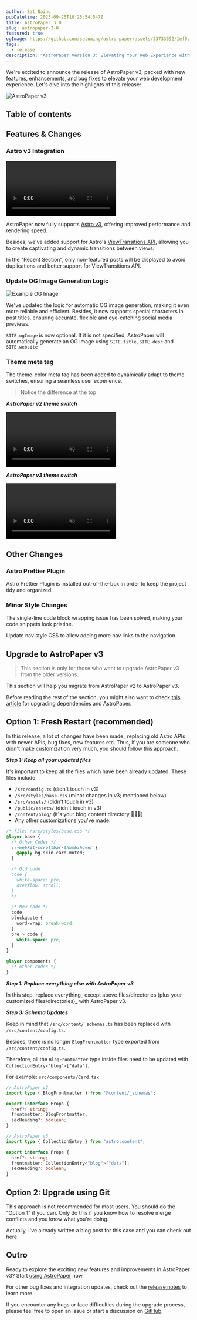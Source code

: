 ```yaml
---
author: Sat Naing
pubDatetime: 2023-09-25T10:25:54.547Z
title: AstroPaper 3.0
slug: astropaper-3-0
featured: true
ogImage: https://github.com/satnaing/astro-paper/assets/53733092/1ef0cf03-8137-4d67-ac81-84a032119e3a
tags:
  - release
description: "AstroPaper Version 3: Elevating Your Web Experience with Astro v3 and Seamless View Transitions"
---
```


We're excited to announce the release of AstroPaper v3, packed with new features, enhancements, and bug fixes to elevate your web development experience. Let's dive into the highlights of this release:

![AstroPaper v3](@assets/images/AstroPaper-v3.png)

## Table of contents

## Features & Changes

### Astro v3 Integration

<video autoplay loop="loop" muted="muted" plays-inline="true">
  <source src="https://github.com/satnaing/astro-paper/assets/53733092/18fdb604-1ca3-41a0-8372-1367759091ff" type="video/mp4">
  <!-- <source src="/assets/docs/astro-paper-v3-view-transitions-demo.mp4" type="video/mp4"> -->
</video>

AstroPaper now fully supports [Astro v3](https://astro.build/blog/astro-3/), offering improved performance and rendering speed.

Besides, we've added support for Astro's [ViewTransitions API](https://docs.astro.build/en/guides/view-transitions/), allowing you to create captivating and dynamic transitions between views.

In the "Recent Section", only non-featured posts will be displayed to avoid duplications and better support for ViewTransitions API.

### Update OG Image Generation Logic

![Example OG Image](https://user-images.githubusercontent.com/40914272/269252964-a0dc6735-80f7-41ed-8e74-4d4d70f96891.png)

We've updated the logic for automatic OG image generation, making it even more reliable and efficient. Besides, it now supports special characters in post titles, ensuring accurate, flexible and eye-catching social media previews.

`SITE.ogImage` is now optional. If it is not specified, AstroPaper will automatically generate an OG image using `SITE.title`, `SITE.desc` and `SITE.website`

### Theme meta tag

The theme-color meta tag has been added to dynamically adapt to theme switches, ensuring a seamless user experience.

> Notice the difference at the top

**_AstroPaper v2 theme switch_**

<video autoplay loop="loop" muted="muted" plays-inline="true">
  <source src="https://github.com/satnaing/astro-paper/assets/53733092/3ab5a1e8-1891-4264-a5bb-0ded69143c1a" type="video/mp4">
</video>

**_AstroPaper v3 theme switch_**

<video autoplay loop="loop" muted="muted" plays-inline="true">
  <source src="https://github.com/satnaing/astro-paper/assets/53733092/8ac9deb8-d1f8-4029-86bd-6aa0def380b4" type="video/mp4">
</video>

## Other Changes

### Astro Prettier Plugin

Astro Prettier Plugin is installed out-of-the-box in order to keep the project tidy and organized.

### Minor Style Changes

The single-line code block wrapping issue has been solved, making your code snippets look pristine.

Update nav style CSS to allow adding more nav links to the navigation.

## Upgrade to AstroPaper v3

> This section is only for those who want to upgrade AstroPaper v3 from the older versions.

This section will help you migrate from AstroPaper v2 to AstroPaper v3.

Before reading the rest of the section, you might also want to check [this article](https://astro-paper.pages.dev/posts/how-to-update-dependencies/) for upgrading dependencies and AstroPaper.

## Option 1: Fresh Restart (recommended)

In this release, a lot of changes have been made\_ replacing old Astro APIs with newer APIs, bug fixes, new features etc. Thus, if you are someone who didn't make customization very much, you should follow this approach.

**_Step 1: Keep all your updated files_**

It's important to keep all the files which have been already updated. These files include

- `/src/config.ts` (didn't touch in v3)
- `/src/styles/base.css` (minor changes in v3; mentioned below)
- `/src/assets/` (didn't touch in v3)
- `/public/assets/` (didn't touch in v3)
- `/content/blog/` (it's your blog content directory 🤷🏻‍♂️)
- Any other customizations you've made.

```css
/* file: /src/styles/base.css */
@layer base {
  /* Other Codes */
  ::-webkit-scrollbar-thumb:hover {
    @apply bg-skin-card-muted;
  }

  /* Old code
  code {
    white-space: pre;
    overflow: scroll;
  } 
  */

  /* New code */
  code,
  blockquote {
    word-wrap: break-word;
  }
  pre > code {
    white-space: pre;
  }
}

@layer components {
  /* other codes */
}
```

**_Step 1: Replace everything else with AstroPaper v3_**

In this step, replace everything\_ except above files/directories (plus your customized files/directories)\_ with AstroPaper v3.

**_Step 3: Schema Updates_**

Keep in mind that `/src/content/_schemas.ts` has been replaced with `/src/content/config.ts`.

Besides, there is no longer `BlogFrontmatter` type exported from `/src/content/config.ts`.

Therefore, all the `BlogFrontmatter` type inside files need to be updated with `CollectionEntry<"blog">["data"]`.

For example: `src/components/Card.tsx`

```ts
// AstroPaper v2
import type { BlogFrontmatter } from "@content/_schemas";

export interface Props {
  href?: string;
  frontmatter: BlogFrontmatter;
  secHeading?: boolean;
}
```

```ts
// AstroPaper v3
import type { CollectionEntry } from "astro:content";

export interface Props {
  href?: string;
  frontmatter: CollectionEntry<"blog">["data"];
  secHeading?: boolean;
}
```

## Option 2: Upgrade using Git

This approach is not recommended for most users. You should do the "Option 1" if you can. Only do this if you know how to resolve merge conflicts and you know what you're doing.

Actually, I've already written a blog post for this case and you can check out [here](https://astro-paper.pages.dev/posts/how-to-update-dependencies/#updating-astropaper-using-git).

## Outro

Ready to explore the exciting new features and improvements in AstroPaper v3? Start [using AstroPaper](https://github.com/satnaing/astro-paper) now.

For other bug fixes and integration updates, check out the [release notes](https://github.com/satnaing/astro-paper/releases/tag/v3.0.0) to learn more.

If you encounter any bugs or face difficulties during the upgrade process, please feel free to open an issue or start a discussion on [GitHub](https://github.com/satnaing/astro-paper).
